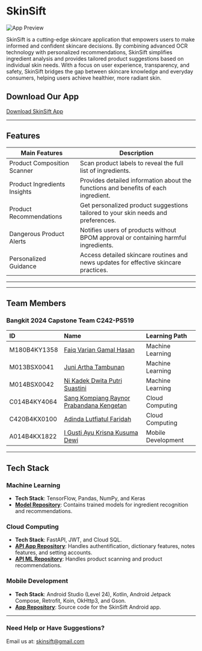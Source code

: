 # SkinSift
![App Preview](https://storage.googleapis.com/skinsift/images/nobg.png)

SkinSift is a cutting-edge skincare application that empowers users to make informed and confident skincare decisions. By combining advanced OCR technology with personalized recommendations, SkinSift simplifies ingredient analysis and provides tailored product suggestions based on individual skin needs. With a focus on user experience, transparency, and safety, SkinSift bridges the gap between skincare knowledge and everyday consumers, helping users achieve healthier, more radiant skin.

## Download Our App
[Download SkinSift App](https://storage.googleapis.com/skinsift/application/SkinSift-v1.0.apk)

---

## Features

| Main Features                | Description                                                                                 |
|------------------------------|---------------------------------------------------------------------------------------------|
| Product Composition Scanner  | Scan product labels to reveal the full list of ingredients.                                |
| Product Ingredients Insights | Provides detailed information about the functions and benefits of each ingredient.         |
| Product Recommendations      | Get personalized product suggestions tailored to your skin needs and preferences.          |
| Dangerous Product Alerts     | Notifies users of products without BPOM approval or containing harmful ingredients.        |
| Personalized Guidance        | Access detailed skincare routines and news updates for effective skincare practices.       |

---

---

## Team Members
### Bangkit 2024 Capstone Team C242-PS519

| ID              | Name                           | Learning Path       |
|:----------------|:-------------------------------|:--------------------|
| M180B4KY1358     | [Faiq Varian Gamal Hasan](https://github.com/chillzuqq ) | Machine Learning    |
| M013BSX0041     | [Juni Artha Tambunan](https://github.com/arthatambunan )                 | Machine Learning    |
| M014BSX0042     | [Ni Kadek Dwita Putri Suastini](https://github.com/Dwitabputri )                 | Machine Learning    |
| C014B4KY4064    | [Sang Kompiang Raynor Prabandana Kengetan](https://github.com/SangKengetan)                  | Cloud Computing     |
| C420B4KX0100    | [Adinda Lutfiatul Faridah](https://github.com/slipyheroin )                 | Cloud Computing     |
| A014B4KX1822    | [I Gusti Ayu Krisna Kusuma Dewi](https://github.com/ayukrisn )                 | Mobile Development  |

---

## Tech Stack

### Machine Learning
- **Tech Stack**: TensorFlow, Pandas, NumPy, and Keras
- **[Model Repository](https://github.com/skinsift/machine-learning)**: Contains trained models for ingredient recognition and recommendations.

### Cloud Computing
- **Tech Stack**: FastAPI, JWT, and Cloud SQL.
- **[API App Repository](https://github.com/SkinSift/auth-api)**: Handles authentification, dictionary features, notes features, and setting accounts.
- **[API ML Repository](https://github.com/SkinSift/auth-api)**: Handles product scanning and product recommendations.
  
### Mobile Development
- **Tech Stack**: Android Studio (Level 24), Kotlin, Android Jetpack Compose, Retrofit, Koin, OkHttp3, and Gson.
- **[App Repository](https://github.com/skinsift/skinsift)**: Source code for the SkinSift Android app.

---

### Need Help or Have Suggestions?
Email us at: [skinsift@gmail.com](mailto:skinsift@gmail.com)
